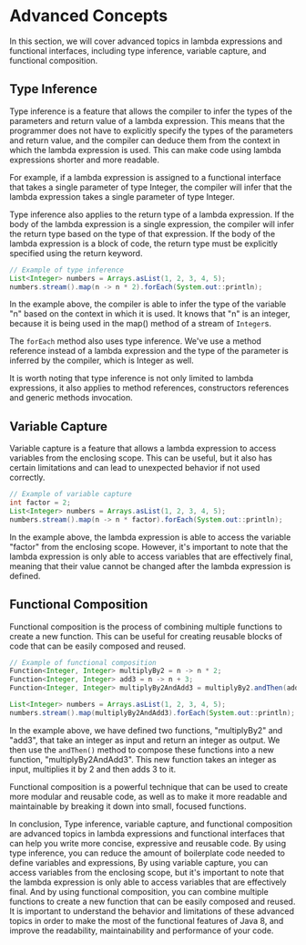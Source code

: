 # Advanced Concepts

In this section, we will cover advanced topics in lambda expressions and functional interfaces, including type inference, variable capture, and functional composition.

## Type Inference

Type inference is a feature that allows the compiler to infer the types of the parameters and return value of a lambda expression. This means that the programmer does not have to explicitly specify the types of the parameters and return value, and the compiler can deduce them from the context in which the lambda expression is used. This can make code using lambda expressions shorter and more readable.

For example, if a lambda expression is assigned to a functional interface that takes a single parameter of type Integer, the compiler will infer that the lambda expression takes a single parameter of type Integer.

Type inference also applies to the return type of a lambda expression. If the body of the lambda expression is a single expression, the compiler will infer the return type based on the type of that expression. If the body of the lambda expression is a block of code, the return type must be explicitly specified using the return keyword.

```java
// Example of type inference
List<Integer> numbers = Arrays.asList(1, 2, 3, 4, 5);
numbers.stream().map(n -> n * 2).forEach(System.out::println);
```

In the example above, the compiler is able to infer the type of the variable "n" based on the context in which it is used. It knows that "n" is an integer, because it is being used in the map() method of a stream of `Integer`s.

The `forEach` method also uses type inference. We've use a method reference instead of a lambda expression and the type of the parameter is inferred by the compiler, which is Integer as well.

It is worth noting that type inference is not only limited to lambda expressions, it also applies to method references, constructors references and generic methods invocation.

## Variable Capture

Variable capture is a feature that allows a lambda expression to access variables from the enclosing scope. This can be useful, but it also has certain limitations and can lead to unexpected behavior if not used correctly.

```java
// Example of variable capture
int factor = 2;
List<Integer> numbers = Arrays.asList(1, 2, 3, 4, 5);
numbers.stream().map(n -> n * factor).forEach(System.out::println);
```

In the example above, the lambda expression is able to access the variable "factor" from the enclosing scope. However, it's important to note that the lambda expression is only able to access variables that are effectively final, meaning that their value cannot be changed after the lambda expression is defined.

## Functional Composition

Functional composition is the process of combining multiple functions to create a new function. This can be useful for creating reusable blocks of code that can be easily composed and reused.

```java
// Example of functional composition
Function<Integer, Integer> multiplyBy2 = n -> n * 2;
Function<Integer, Integer> add3 = n -> n + 3;
Function<Integer, Integer> multiplyBy2AndAdd3 = multiplyBy2.andThen(add3);

List<Integer> numbers = Arrays.asList(1, 2, 3, 4, 5);
numbers.stream().map(multiplyBy2AndAdd3).forEach(System.out::println);
```

In the example above, we have defined two functions, "multiplyBy2" and "add3", that take an integer as input and return an integer as output. We then use the `andThen()` method to compose these functions into a new function, "multiplyBy2AndAdd3". This new function takes an integer as input, multiplies it by 2 and then adds 3 to it.

Functional composition is a powerful technique that can be used to create more modular and reusable code, as well as to make it more readable and maintainable by breaking it down into small, focused functions.

In conclusion, Type inference, variable capture, and functional composition are advanced topics in lambda expressions and functional interfaces that can help you write more concise, expressive and reusable code. By using type inference, you can reduce the amount of boilerplate code needed to define variables and expressions, By using variable capture, you can access variables from the enclosing scope, but it's important to note that the lambda expression is only able to access variables that are effectively final. And by using functional composition, you can combine multiple functions to create a new function that can be easily composed and reused. It is important to understand the behavior and limitations of these advanced topics in order to make the most of the functional features of Java 8, and improve the readability, maintainability and performance of your code.
